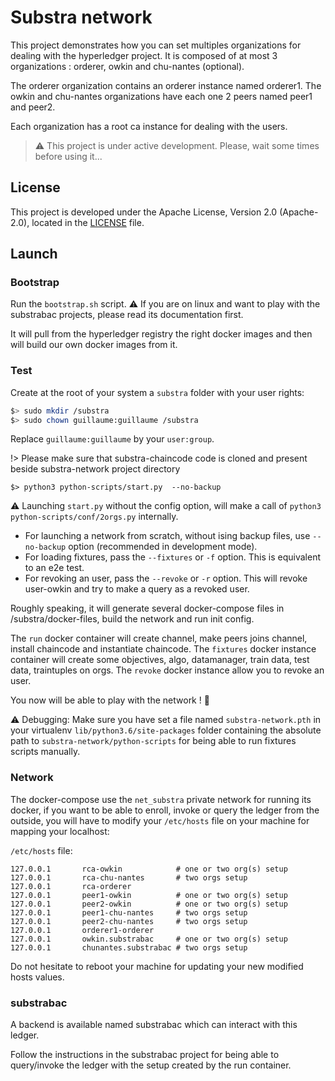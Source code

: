 # Substra network

This project demonstrates how you can set multiples organizations for dealing with the hyperledger project.
It is composed of at most 3 organizations : orderer, owkin and chu-nantes (optional).

The orderer organization contains an orderer instance named orderer1.
The owkin and chu-nantes organizations have each one 2 peers named peer1 and peer2.

Each organization has a root ca instance for dealing with the users.

> :warning: This project is under active development. Please, wait some times before using it...

## License

This project is developed under the Apache License, Version 2.0 (Apache-2.0), located in the [LICENSE](./LICENSE) file.

## Launch

### Bootstrap

Run the `bootstrap.sh` script.
:warning: If you are on linux and want to play with the substrabac projects, please read its documentation first.

It will pull from the hyperledger registry the right docker images and then will build our own docker images from it.

### Test

Create at the root of your system a `substra` folder with your user rights:
```bash
$> sudo mkdir /substra
$> sudo chown guillaume:guillaume /substra
```
Replace `guillaume:guillaume` by your `user:group`.


!> Please make sure that substra-chaincode code is cloned and present beside substra-network project directory

```
$> python3 python-scripts/start.py  --no-backup
```

:warning:
Launching `start.py` without the config option, will make a call of `python3 python-scripts/conf/2orgs.py` internally.

- For launching a network from scratch,  without ising backup files, use `--no-backup` option (recommended in development mode).
- For loading fixtures, pass the `--fixtures` or `-f` option. This is equivalent to an e2e test.
- For revoking an user, pass the `--revoke` or `-r` option. This will revoke user-owkin and try to make a query as a revoked user.

Roughly speaking, it will generate several docker-compose files in /substra/docker-files, build the network and run init config.

The `run` docker container will create channel, make peers joins channel, install chaincode and instantiate chaincode.
The `fixtures` docker instance container will create some objectives, algo, datamanager, train data, test data, traintuples on orgs.
The `revoke` docker instance allow you to revoke an user.

You now will be able to play with the network ! :tada:

:warning: Debugging: Make sure you have set a file named `substra-network.pth` in your virtualenv `lib/python3.6/site-packages` folder containing the absolute path to `substra-network/python-scripts` for being able to run fixtures scripts manually.


### Network

The docker-compose use the `net_substra` private network for running its docker, if you want to be able to enroll, invoke or query the ledger from the outside, you will have to modify your `/etc/hosts` file on your machine for mapping your localhost:

`/etc/hosts` file:
```shell
127.0.0.1       rca-owkin            # one or two org(s) setup
127.0.0.1       rca-chu-nantes       # two orgs setup
127.0.0.1       rca-orderer
127.0.0.1       peer1-owkin          # one or two org(s) setup
127.0.0.1       peer2-owkin          # one or two org(s) setup
127.0.0.1       peer1-chu-nantes     # two orgs setup
127.0.0.1       peer2-chu-nantes     # two orgs setup
127.0.0.1       orderer1-orderer
127.0.0.1       owkin.substrabac     # one or two org(s) setup
127.0.0.1       chunantes.substrabac # two orgs setup
```

Do not hesitate to reboot your machine for updating your new modified hosts values.

### substrabac

A backend is available named substrabac which can interact with this ledger.

Follow the instructions in the substrabac project for being able to query/invoke the ledger with the setup created by the run container.

